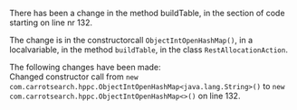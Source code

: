 There has been a change in the method buildTable, in the section of code starting on line nr 132.
  
The change is in the constructorcall ```ObjectIntOpenHashMap()```, in a localvariable, in the method ```buildTable```, in the class ```RestAllocationAction```.
  
The following changes have been made:  
Changed constructor call from ```new com.carrotsearch.hppc.ObjectIntOpenHashMap<java.lang.String>()``` to ```new com.carrotsearch.hppc.ObjectIntOpenHashMap<>()``` on line 132.  
